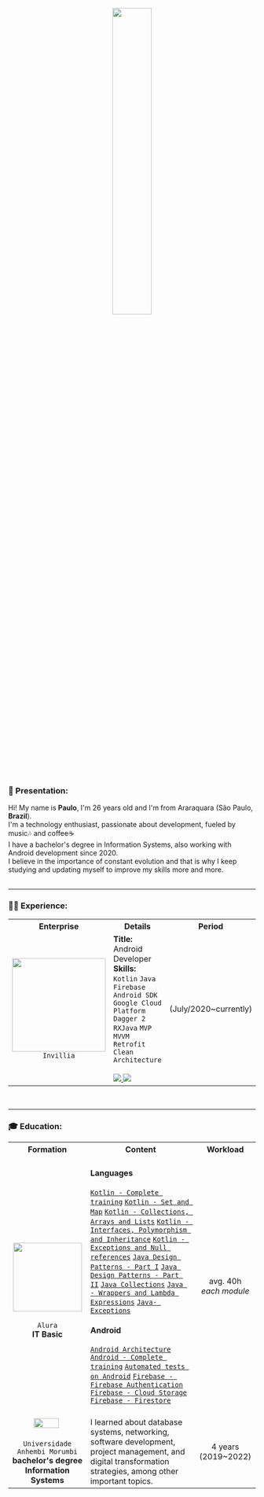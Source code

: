 
<p align="center">  
	<img src="https://skillicons.dev/icons?i=androidstudio,kotlin,java,gcp,firebase,git&theme=light"  width="40%"/>
</p>


<h3>👋 Presentation:</h3>
<p align="left">
Hi! My name is <b>Paulo</b>, I'm 26 years old and I'm from Araraquara (São Paulo, <b>Brazil</b>).<br>
I'm a technology enthusiast, passionate about development, fueled by music🎶 and coffee☕<br>
I have a bachelor's degree in Information Systems, also working with Android development since 2020.<br>
I believe in the importance of constant evolution and that is why I keep studying and updating myself to improve my skills more and more.<br><br>

---

<h3>👨‍💼 Experience:</h3>
<p align="center">
<table align="center">
<tr>
<th>Enterprise</th>
<th>Details</th>
<th>Period</th>
</tr>
<tr>
<td align="center">
<img src="https://www.tramparonline.com/wp-content/uploads/2022/12/invillia.png" width="190px"/><br>				<code>Invillia</code>
</td>
<td>
<b>Title:</b> Android Developer<br>
<b>Skills:</b> <code>Kotlin</code> <code>Java</code> <code>Firebase</code> <code>Android SDK</code> <code>Google Cloud Platform</code> <code>Dagger 2</code> <code>RXJava</code> <code>MVP</code> <code>MVVM</code> <code>Retrofit</code> <code>Clean Architecture</code><br><br>
<a href="https://linkedin.com/company/invillia" title="LinkedIn" target="_blank" style="cursor: alias" rel="noopener">
<img src="https://img.shields.io/badge/LinkedIn-0077B5?style=for-the-badge&logo=linkedin&logoColor=white" />
</a>
<a href="https://www.invillia.com" target="_blank" rel="noopener">
<img src="https://img.shields.io/badge/Website-EEEEEE?style=for-the-badge&logo=google-chrome&logoColor=353535" />
</a>
</td>

<td align="center">(July/2020~currently)</td>
</tr>
</table>
</p><br>

---

<h3>🎓 Education:</h3>
<p align="center">
<table align="center">
<tr>
<th>Formation</th>
<th>Content</th>
<th>Workload</th>
</tr>
<tr>
<td align="center">
&nbsp; &nbsp; &nbsp; &nbsp; <a href="https://alura.com.br"><img src="https://user-images.githubusercontent.com/42657376/211171774-a4ea8b07-4e0a-43cf-95e2-d9b314d9e430.png" width="140px"/></a>&nbsp; &nbsp; &nbsp; &nbsp; <br>
<code>Alura</code><br>
<b>IT Basic</b>
</td>
<td>
	<h4>Languages</h4>
		<code><a href="https://cursos.alura.com.br/degree/certificate/a74b2584-acc6-43ef-bc5f-6b9d30092019">Kotlin - Complete training</a></code>
    <code><a href="https://cursos.alura.com.br/certificate/c52155d4-25bf-46f5-b762-bf736c80f13c">Kotlin - Set and Map</a></code>
    <code><a href="https://cursos.alura.com.br/certificate/c4a2b625-deef-414a-be3c-44a14157dc30">Kotlin - Collections, Arrays and Lists</a></code>
    <code><a href="https://cursos.alura.com.br/certificate/9c425cda-30e4-4ba1-bdba-1c52147ca5ed">Kotlin - Interfaces, Polymorphism and Inheritance</a></code>
    <code><a href="https://cursos.alura.com.br/certificate/e231f9cc-784c-41b4-97a7-13e58bb94f7b">Kotlin - Exceptions and Null references</a></code>
		<code><a href="https://cursos.alura.com.br/certificate/8b97ab66-94de-4369-808c-abfed8d3049e">Java Design Patterns - Part I</a></code>
    <code><a href="https://cursos.alura.com.br/certificate/6ca5aef8-ef66-4652-9cd0-7de646b12587">Java Design Patterns - Part II</a></code>
    <code><a href="https://cursos.alura.com.br/certificate/bb1c68d7-be43-43b1-9c78-f0aab62fa700">Java Collections</a></code>
    <code><a href="https://cursos.alura.com.br/certificate/66a92b99-c02c-4168-a77c-607889a14007">Java - Wrappers and Lambda Expressions</a></code>
    <code><a href="https://cursos.alura.com.br/certificate/1e2aef50-c6d4-4778-abfa-b6b8a2fe9a07">Java- Exceptions</a></code>
	<h4>Android</h4>
		<code><a href="https://cursos.alura.com.br/degree/certificate/e7738ca5-065b-4095-9a21-a60c30183112">Android Architecture</a></code>
		<code><a href="https://cursos.alura.com.br/degree/certificate/a8d67787-6f95-4fed-8b04-d9fcbfa82e4e">Android - Complete training</a></code>
    <code><a href="https://cursos.alura.com.br/degree/certificate/d733fb60-a35d-44fe-bcdf-8ad7d184d8b2">Automated tests on Android</a></code>
    <code><a href="https://cursos.alura.com.br/certificate/c3891264-a1ee-4e6a-a937-1df217e036f1">Firebase - Firebase Authentication</a></code>
    <code><a href="https://cursos.alura.com.br/certificate/f4e0c3cd-65c3-498f-93d8-f9a018eecb1f">Firebase - Cloud Storage</a></code>
    <code><a href="https://cursos.alura.com.br/certificate/9b5a7610-64b6-4a7d-8b99-c5b81cc9c767">Firebase - Firestore</a></code>
		<br><br>
</td>
<td align="center">avg. 40h<br><i>each module</i></td>
</tr>
<tr>
<td align="center">
&nbsp; &nbsp; &nbsp; <a href="https://portal.anhembi.br"><img src="https://apprecs.org/ios/images/app-icons/256/b2/1044848562.jpg" width="60%"/></a>&nbsp; &nbsp; &nbsp; &nbsp; <br><br>
<code>Universidade Anhembi Morumbi</code><br>
<b>bachelor's degree<br>Information Systems</b>
</td>
<td>
I learned about database systems, networking, software development, project management, and digital transformation strategies, among other important topics.
</td>
<td align="center">4 years (2019~2022)</td>
</tr>
</table>
</p><br>
